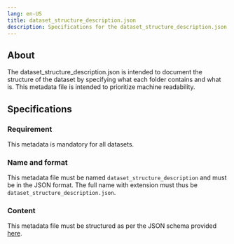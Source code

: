 ```yaml
---
lang: en-US
title: dataset_structure_description.json
description: Specifications for the dataset_structure_description.json metadata file
---
```


## About

The dataset_structure_description.json is intended to document the structure of the dataset by specifying what each folder contains and what is. This metadata file is intended to prioritize machine readability.

## Specifications

### Requirement

This metadata is mandatory for all datasets.

### Name and format

This metadata file must be named `dataset_structure_description` and must be in the JSON format. The full name with extension must thus be `dataset_structure_description.json`.

### Content

This metadata file must be structured as per the JSON schema provided [here](../../schemas/dataset_structure_description.schema.json).
